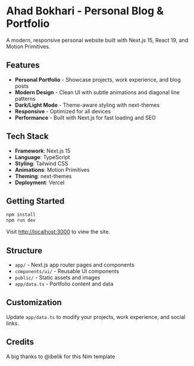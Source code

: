 # Ahad Bokhari - Personal Blog & Portfolio

A modern, responsive personal website built with Next.js 15, React 19, and Motion Primitives.

## Features

- **Personal Portfolio** - Showcase projects, work experience, and blog posts
- **Modern Design** - Clean UI with subtle animations and diagonal line patterns
- **Dark/Light Mode** - Theme-aware styling with next-themes
- **Responsive** - Optimized for all devices
- **Performance** - Built with Next.js for fast loading and SEO

## Tech Stack

- **Framework**: Next.js 15
- **Language**: TypeScript
- **Styling**: Tailwind CSS
- **Animations**: Motion Primitives
- **Theming**: next-themes
- **Deployment**: Vercel

## Getting Started

```bash
npm install
npm run dev
```

Visit [http://localhost:3000](http://localhost:3000) to view the site.

## Structure

- `app/` - Next.js app router pages and components
- `components/ui/` - Reusable UI components
- `public/` - Static assets and images
- `app/data.ts` - Portfolio content and data

## Customization

Update `app/data.ts` to modify your projects, work experience, and social links.

## Credits

A big thanks to @ibelik for this Nim template
